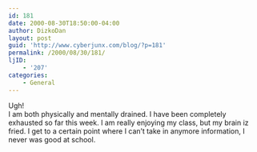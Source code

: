 ```yaml
---
id: 181
date: 2000-08-30T18:50:00-04:00
author: DizkoDan
layout: post
guid: 'http://www.cyberjunx.com/blog/?p=181'
permalink: /2000/08/30/181/
ljID:
    - '207'
categories:
    - General
---
```


Ugh!  
I am both physically and mentally drained. I have been completely exhausted so far this week. I am really enjoying my class, but my brain iz fried. I get to a certain point where I can’t take in anymore information, I never was good at school.